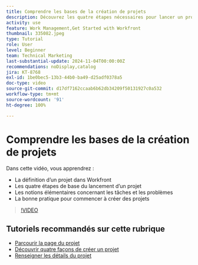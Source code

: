 ```yaml
---
title: Comprendre les bases de la création de projets
description: Découvrez les quatre étapes nécessaires pour lancer un projet, la définition d’un projet et les trois méthodes les plus courantes pour créer un projet.
activity: use
feature: Work Management,Get Started with Workfront
thumbnail: 335082.jpeg
type: Tutorial
role: User
level: Beginner
team: Technical Marketing
last-substantial-update: 2024-11-04T00:00:00Z
recommendations: noDisplay,catalog
jira: KT-8768
exl-id: 1be0bec5-13b3-44b0-ba49-d25adf0378a5
doc-type: video
source-git-commit: d17df7162ccaab6b62db34209f50131927c0a532
workflow-type: tm+mt
source-wordcount: '91'
ht-degree: 100%

---
```


# Comprendre les bases de la création de projets

Dans cette vidéo, vous apprendrez :

* La définition d’un projet dans Workfront
* Les quatre étapes de base du lancement d’un projet
* Les notions élémentaires concernant les tâches et les problèmes
* La bonne pratique pour commencer à créer des projets

>[!VIDEO](https://video.tv.adobe.com/v/335082/?quality=12&learn=on&enablevpops)

## Tutoriels recommandés sur cette rubrique

* [Parcourir la page du projet](/help/manage-work/projects/navigate-the-project-page.md)
* [Découvrir quatre façons de créer un projet](/help/manage-work/projects/understand-other-ways-to-create-projects.md)
* [Renseigner les détails du projet](/help/manage-work/projects/fill-in-the-project-details.md)

